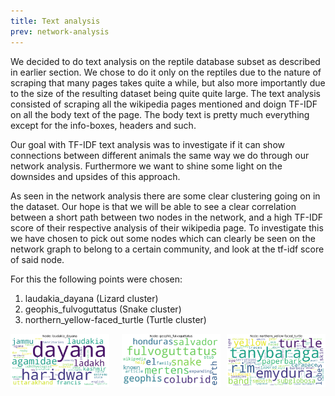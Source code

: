 ```yaml
---
title: Text analysis
prev: network-analysis
---
```


We decided to do text analysis on the reptile database subset as described in earlier section. We chose to do it only on the reptiles due to the nature of scraping that many pages takes quite a while, but also more importantly due to the size of the resulting dataset being quite quite large. The text analysis consisted of scraping all the wikipedia pages mentioned and doign TF-IDF on all the body text of the page. The body text is pretty much everything except for the info-boxes, headers and such.

Our goal with TF-IDF text analysis was to investigate if it can show connections between different animals the same way we do through our network analysis. Furthermore we want to shine some light on the downsides and upsides of this approach.


As seen in the network analysis there are some clear clustering going on in the dataset. Our hope is that we will be able to see a clear correlation between a short path between two nodes in the network, and a high TF-IDF score of their respective analysis of their wikipedia page. To investigate this we have chosen to pick out some nodes which can clearly be seen on the network graph to belong to a certain community, and look at the tf-idf score of said node.

For this the following points were chosen:

1. laudakia_dayana (Lizard cluster)
2. geophis_fulvoguttatus (Snake cluster)
3. northern_yellow-faced_turtle (Turtle cluster)


<div style="display:flex">
     <div style="flex:1;padding-right:10px;">
          <img src="/images/laudakia_dayana_wordcloud.png" width="200"/>
     </div>
     <div style="flex:1;padding-left:10px;">
          <img src="/images/geophis_fulvoguttatus_wordcloud.png" width="300"/>
     </div>
     <div style="flex:1;padding-left:10px;">
          <img src="/images/northern_yellow-faced_turtle_wordcloud.png" width="400"/>
     </div>
</div>

<!-- <p align="center">
<img src="/images/laudakia_dayana_wordcloud.png" width="45%" />
&nbsp; &nbsp; &nbsp; &nbsp;
<img src="/images/geophis_fulvoguttatus_wordcloud.png" width="45%" />
</p> -->

<!-- <img src="/images/northern_yellow-faced_turtle_wordcloud.png" width="400"/> -->